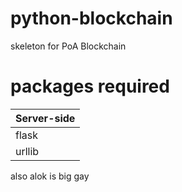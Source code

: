 # python-blockchain
skeleton for PoA Blockchain

# packages required
Server-side |
--- |
flask |
urllib |

also alok is big gay
